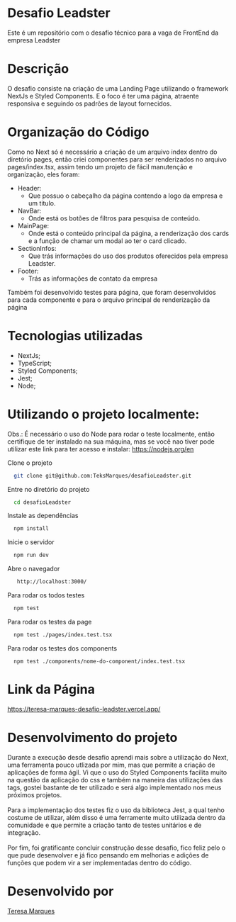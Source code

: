 # Desafio Leadster

Este é um repositório com o desafio técnico para a vaga de FrontEnd da empresa Leadster

# Descrição

O desafio consiste na criação de uma Landing Page utilizando o framework NextJs e Styled Components. E o foco é ter uma página, atraente responsiva e seguindo os padrões de layout fornecidos.

# Organização do Código

Como no Next só é necessário a criação de um arquivo index dentro do diretório pages, então criei componentes para ser renderizados no arquivo pages/index.tsx, assim tendo um projeto de fácil manutenção e organização, eles foram:

- Header:
  - Que possuo o cabeçalho da página contendo a logo da empresa e um titulo.
- NavBar:
  - Onde está os botões de filtros para pesquisa de conteúdo.
- MainPage:
  - Onde está o conteúdo principal da página, a renderização dos cards e a função de chamar um modal ao ter o card clicado.
- SectionInfos:
  - Que trás informações do uso dos produtos oferecidos pela empresa Leadster.
- Footer:
  - Trás as informações de contato da empresa
 
Também foi desenvolvido testes para página, que foram desenvolvidos para cada componente e para o arquivo principal de renderização da página

# Tecnologias utilizadas

  - NextJs;
  - TypeScript;
  - Styled Components;
  - Jest;
  - Node;

# Utilizando o projeto localmente:

Obs.: É necessário o uso do Node para rodar o teste localmente, então certifique de ter instalado na sua máquina, mas se você nao tiver pode utilizar este link para ter acesso e instalar: https://nodejs.org/en

Clone o projeto
```bash
  git clone git@github.com:TeksMarques/desafioLeadster.git
```
Entre no diretório do projeto
```bash
  cd desafioLeadster
```
Instale as dependências
```bash
  npm install
```
Inicie o servidor
```bash
  npm run dev
```
Abre o navegador 
```bash
   http://localhost:3000/
```
Para rodar os todos testes 
```bash
  npm test
```
Para rodar os testes da page
```bash
  npm test ./pages/index.test.tsx
```
Para rodar os testes dos components
```
  npm test ./components/nome-do-component/index.test.tsx
```
# Link da Página 

https://teresa-marques-desafio-leadster.vercel.app/

# Desenvolvimento do projeto

Durante a execução desde desafio aprendi mais sobre a utilização do Next, uma ferramenta pouco utlizada por mim, mas que permite a criação de aplicações de forma ágil. Vi que o uso do Styled Components facilita muito na questão da aplicação do css e também na maneira das utilizações das tags, gostei bastante de ter utilizado e será algo implementado nos meus próximos projetos. <br/><br/>
Para a implementação dos testes fiz o uso da biblioteca Jest, a qual tenho costume de utilizar, além disso é uma ferramente muito utilizada dentro da comunidade e que permite a criação tanto de testes unitários e de integração. <br><br/>
Por fim, foi gratificante concluir construção desse desafio, fico feliz pelo o que pude desenvolver e já fico pensando em melhorias e adições de funções que podem vir a ser implementadas dentro do código.

# Desenvolvido por

<a href="https://github.com/TeksMarques" target="blank">Teresa Marques</a>






